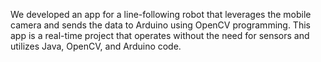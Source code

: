 We developed an app for a line-following robot that leverages the mobile camera and sends the data to Arduino using OpenCV programming. This app is a real-time project that operates without the need for sensors and utilizes Java, OpenCV, and Arduino code.
